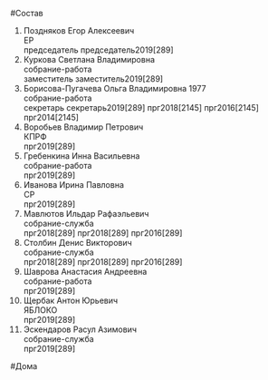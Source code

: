 #Состав  
1. Поздняков Егор Алексеевич  
    ЕР  
    председатель председатель2019[289]  
2. Куркова Светлана Владимировна  
    собрание-работа  
    заместитель заместитель2019[289]  
3. Борисова-Пугачева Ольга Владимировна 1977  
    собрание-работа  
    секретарь секретарь2019[289] прг2018[2145] прг2016[2145] прг2014[2145]  
4. Воробьев Владимир Петрович  
    КПРФ  
    прг2019[289]  
5. Гребенкина Инна Васильевна  
    собрание-работа  
    прг2019[289]  
6. Иванова Ирина Павловна  
    СР  
    прг2019[289]  
7. Мавлютов Ильдар Рафаэльевич  
    собрание-служба  
    прг2018[289] прг2018[289] прг2016[289]  
8. Столбин Денис Викторович  
    собрание-служба  
    прг2018[289] прг2018[289] прг2016[289]  
9. Шаврова Анастасия Андреевна  
    собрание-работа  
    прг2019[289]  
10. Щербак Антон Юрьевич  
    ЯБЛОКО  
    прг2019[289]  
11. Эскендаров Расул Азимович  
    собрание-служба  
    прг2019[289]  

#Дома  
  

